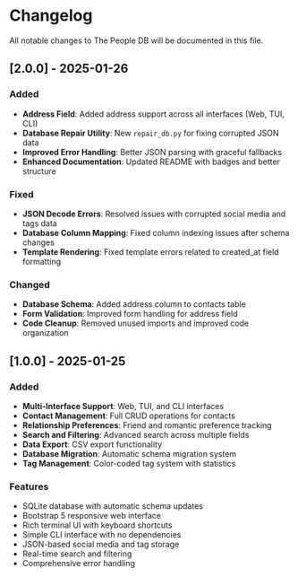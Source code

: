 # Changelog

All notable changes to The People DB will be documented in this file.

## [2.0.0] - 2025-01-26

### Added
- **Address Field**: Added address support across all interfaces (Web, TUI, CLI)
- **Database Repair Utility**: New `repair_db.py` for fixing corrupted JSON data
- **Improved Error Handling**: Better JSON parsing with graceful fallbacks
- **Enhanced Documentation**: Updated README with badges and better structure

### Fixed
- **JSON Decode Errors**: Resolved issues with corrupted social media and tags data
- **Database Column Mapping**: Fixed column indexing issues after schema changes
- **Template Rendering**: Fixed template errors related to created_at field formatting

### Changed
- **Database Schema**: Added address column to contacts table
- **Form Validation**: Improved form handling for address field
- **Code Cleanup**: Removed unused imports and improved code organization

## [1.0.0] - 2025-01-25

### Added
- **Multi-Interface Support**: Web, TUI, and CLI interfaces
- **Contact Management**: Full CRUD operations for contacts
- **Relationship Preferences**: Friend and romantic preference tracking
- **Search and Filtering**: Advanced search across multiple fields
- **Data Export**: CSV export functionality
- **Database Migration**: Automatic schema migration system
- **Tag Management**: Color-coded tag system with statistics

### Features
- SQLite database with automatic schema updates
- Bootstrap 5 responsive web interface
- Rich terminal UI with keyboard shortcuts
- Simple CLI interface with no dependencies
- JSON-based social media and tag storage
- Real-time search and filtering
- Comprehensive error handling

